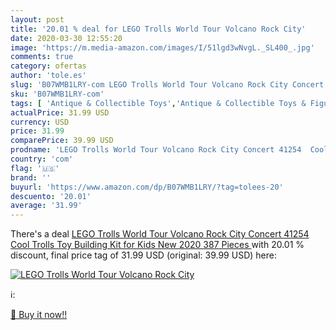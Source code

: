 ```yaml
---
layout: post
title: '20.01 % deal for LEGO Trolls World Tour Volcano Rock City'
date: 2020-03-30 12:55:20
image: 'https://m.media-amazon.com/images/I/51lgd3wNvgL._SL400_.jpg'
comments: true
category: ofertas
author: 'tole.es'
slug: 'B07WMB1LRY-com LEGO Trolls World Tour Volcano Rock City Concert 41254...'
sku: 'B07WMB1LRY-com'
tags: [ 'Antique & Collectible Toys','Antique & Collectible Toys & Figurines','Antiques & Collectibles','Architecture','Arts & Photography','Bauspielzeug & Konstruktionsspielzeug','Books','Building Toys','Childrens Activities, Crafts & Games Books','Childrens Activity Books','Childrens Architecture Books','Childrens Arts, Music & Photography Books','Childrens Books','Childrens Computer Hardware & Robotics Books','Childrens Computers & Technology Books','Childrens Craft & Hobby Books','Childrens Game Books','Childrens Model Building Books','Childrens Programming Books','Childrens Science & Nature Books','Computer Programming','Computer Science','Computers & Technology','Crafts & Hobbies','Crafts, Hobbies & Home','Engineering','Engineering & Transportation','Industrial Manufacturing Systems','Juegos de construcción para niños','Juguetes','Juguetes y juegos','Model Building','Robotics','Robotics & Automation','Spielzeug','Toy & Model Crafts','Toy Building Sets','Toys & Games','lego', ]
actualPrice: 31.99 USD
currency: USD
price: 31.99
comparePrice: 39.99 USD
prodname: 'LEGO Trolls World Tour Volcano Rock City Concert 41254  Cool Trolls Toy Building Kit for Kids  New 2020  387 Pieces '
country: 'com'
flag: '🇺🇸'
brand: ''
buyurl: 'https://www.amazon.com/dp/B07WMB1LRY/?tag=tolees-20'
descuento: '20.01'
average: '31.99'
---
```


There's a deal [LEGO Trolls World Tour Volcano Rock City Concert 41254  Cool Trolls Toy Building Kit for Kids  New 2020  387 Pieces ](https://www.amazon.com/dp/B07WMB1LRY/?tag=tolees-20)  with  20.01 % discount, final price tag of  31.99 USD (original: 39.99 USD) here:

[![LEGO Trolls World Tour Volcano Rock City](https://m.media-amazon.com/images/I/51lgd3wNvgL._SL400_.jpg)](https://www.amazon.com/dp/B07WMB1LRY/?tag=tolees-20)

ℹ️:


[🛒 Buy it now!!](https://www.amazon.com/dp/B07WMB1LRY/?tag=tolees-20)
